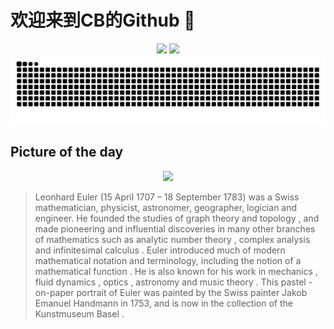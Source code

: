 
# 欢迎来到CB的Github 👋

<div align="center">
  <img height="137px" src="https://github-readme-stats.vercel.app/api?username=SuperCB&show_icons=true&theme=radical" />
  <img height="137px" src="https://github-readme-stats.vercel.app/api/top-langs/?username=SuperCB&hide_title=true&hide_border=true&layout=compact&langs_count=6&text_color=000&icon_color=fff" />
</div>


<div align="center">
    <img src="./contribution-snake/github-contribution-grid-snake.svg" />
</div>



## Picture of the day
<div align="center">
  <img width=400px src="https://upload.wikimedia.org/wikipedia/commons/thumb/c/c2/Leonhard_Euler_-_edit1.jpg/450px-Leonhard_Euler_-_edit1.jpg" />
</div>

>Leonhard Euler  (15 April 1707 – 18 September 1783) was a Swiss mathematician, physicist, astronomer, geographer, logician and engineer. He founded the studies of  graph theory  and  topology , and made pioneering and influential discoveries in many other branches of mathematics such as  analytic number theory ,  complex analysis  and  infinitesimal calculus . Euler introduced much of modern  mathematical notation  and terminology, including the notion of a  mathematical function . He is also known for his work in  mechanics ,  fluid dynamics ,  optics , astronomy and  music theory . This  pastel -on-paper portrait of Euler was painted by the Swiss painter  Jakob Emanuel Handmann  in 1753, and is now in the collection of the  Kunstmuseum Basel .


